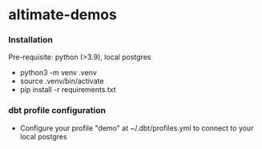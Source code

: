 # altimate-demos

### Installation

Pre-requisite: python (>3.9), local postgres

- python3 -m venv .venv
- source .venv/bin/activate
- pip install -r requirements.txt

### dbt profile configuration

- Configure your profile "demo" at ~/.dbt/profiles.yml to connect to your local postgres
